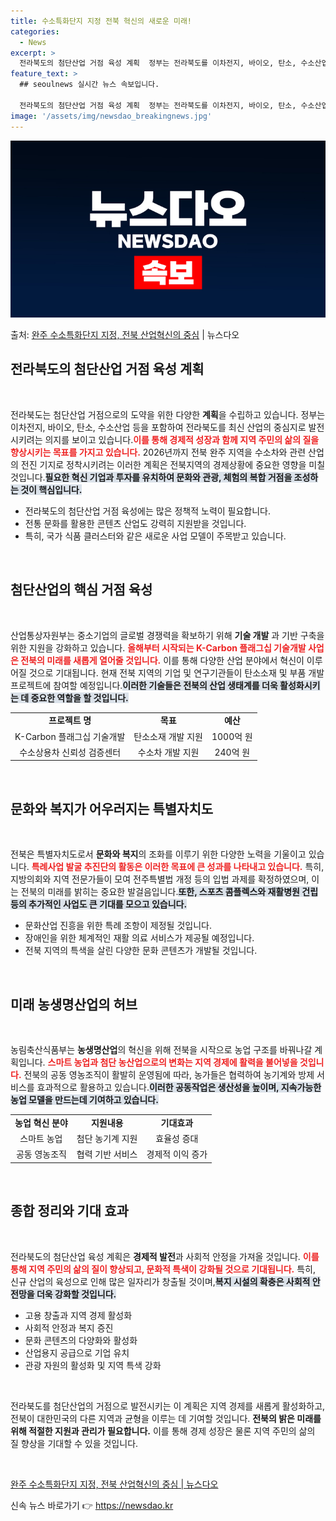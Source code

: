 ```yaml
---
title: 수소특화단지 지정 전북 혁신의 새로운 미래!
categories:
  - News
excerpt: >
  전라북도의 첨단산업 거점 육성 계획  정부는 전라북도를 이차전지, 바이오, 탄소, 수소산업 등 첨단산업 거점…
feature_text: >
  ## seoulnews 실시간 뉴스 속보입니다.

  전라북도의 첨단산업 거점 육성 계획  정부는 전라북도를 이차전지, 바이오, 탄소, 수소산업 등 첨단산업 거점…
image: '/assets/img/newsdao_breakingnews.jpg'
---
```


![뉴스다오 속보](/assets/img/newsdao_breakingnews.jpg)

<p>출처: <a href="https://newsdao.kr/4908" rel="dofollow">완주 수소특화단지 지정, 전북 산업혁신의 중심</a> | 뉴스다오</p>

<h2 data-ke-size="size26">전라북도의 첨단산업 거점 육성 계획</h2>

<p data-ke-size="size16">&nbsp;</p>

전라북도는 첨단산업 거점으로의 도약을 위한 다양한 **계획**을 수립하고 있습니다. 정부는 이차전지, 바이오, 탄소, 수소산업 등을 포함하여 전라북도를 최신 산업의 중심지로 발전시키려는 의지를 보이고 있습니다.<b><span style="color: #ee2323;">이를 통해 경제적 성장과 함께 지역 주민의 삶의 질을 향상시키는 목표를 가지고 있습니다.</span></b> 2026년까지 전북 완주 지역을 수소차와 관련 산업의 전진 기지로 정착시키려는 이러한 계획은 전북지역의 경제상황에 중요한 영향을 미칠 것입니다.<b><span style="background-color: #21538527;">필요한 혁신 기업과 투자를 유치하여 문화와 관광, 체험의 복합 거점을 조성하는 것이 핵심입니다.</span></b> 

<ul>
<li>전라북도의 첨단산업 거점 육성에는 많은 정책적 노력이 필요합니다.</li>
<li>전통 문화를 활용한 콘텐츠 산업도 강력히 지원받을 것입니다.</li>
<li>특히, 국가 식품 클러스터와 같은 새로운 사업 모델이 주목받고 있습니다.</li>
</ul>

<p data-ke-size="size16">&nbsp;</p>

<h2 data-ke-size="size26">첨단산업의 핵심 거점 육성</h2>

<p data-ke-size="size16">&nbsp;</p>

산업통상자원부는 중소기업의 글로벌 경쟁력을 확보하기 위해 **기술 개발** 과 기반 구축을 위한 지원을 강화하고 있습니다. <b><span style="color: #ee2323;">올해부터 시작되는 K-Carbon 플래그십 기술개발 사업은 전북의 미래를 새롭게 열어줄 것입니다.</span></b> 이를 통해 다양한 산업 분야에서 혁신이 이루어질 것으로 기대됩니다. 현재 전북 지역의 기업 및 연구기관들이 탄소소재 및 부품 개발 프로젝트에 참여할 예정입니다.<b><span style="background-color: #21538527;">이러한 기술들은 전북의 산업 생태계를 더욱 활성화시키는 데 중요한 역할을 할 것입니다.</span></b>

<table>
<tr>
<td style="text-align: center; height: 17px;"><b>프로젝트 명</b></td>
<td style="text-align: center; height: 17px;"><b>목표</b></td>
<td style="text-align: center; height: 17px;"><b>예산</b></td>
</tr>
<tr>
<td style="text-align: center; height: 17px;">K-Carbon 플래그십 기술개발</td>
<td style="text-align: center; height: 17px;">탄소소재 개발 지원</td>
<td style="text-align: center; height: 17px;">1000억 원</td>
</tr>
<tr>
<td style="text-align: center; height: 17px;">수소상용차 신뢰성 검증센터</td>
<td style="text-align: center; height: 17px;">수소차 개발 지원</td>
<td style="text-align: center; height: 17px;">240억 원</td>
</tr>
</table>

<p data-ke-size="size16">&nbsp;</p>

<h2 data-ke-size="size26">문화와 복지가 어우러지는 특별자치도</h2>

<p data-ke-size="size16">&nbsp;</p>

전북은 특별자치도로서 **문화와 복지**의 조화를 이루기 위한 다양한 노력을 기울이고 있습니다. <b><span style="color: #ee2323;">특례사업 발굴 추진단의 활동은 이러한 목표에 큰 성과를 나타내고 있습니다.</span></b> 특히, 지방의회와 지역 전문가들이 모여 전주특별법 개정 등의 입법 과제를 확정하였으며, 이는 전북의 미래를 밝히는 중요한 발걸음입니다.<b><span style="background-color: #21538527;">또한, 스포츠 콤플렉스와 재활병원 건립 등의 추가적인 사업도 큰 기대를 모으고 있습니다.</span></b>

<ul>
<li>문화산업 진흥을 위한 특례 조항이 제정될 것입니다.</li>
<li>장애인을 위한 체계적인 재활 의료 서비스가 제공될 예정입니다.</li>
<li>전북 지역의 특색을 살린 다양한 문화 콘텐츠가 개발될 것입니다.</li>
</ul>

<p data-ke-size="size16">&nbsp;</p>

<h2 data-ke-size="size26">미래 농생명산업의 허브</h2>

<p data-ke-size="size16">&nbsp;</p>

농림축산식품부는 **농생명산업**의 혁신을 위해 전북을 시작으로 농업 구조를 바꿔나갈 계획입니다. <b><span style="color: #ee2323;">스마트 농업과 첨단 농산업으로의 변화는 지역 경제에 활력을 불어넣을 것입니다.</span></b> 전북의 공동 영농조직이 활발히 운영됨에 따라, 농가들은 협력하여 농기계와 방제 서비스를 효과적으로 활용하고 있습니다.<b><span style="background-color: #21538527;">이러한 공동작업은 생산성을 높이며, 지속가능한 농업 모델을 만드는데 기여하고 있습니다.</span></b>

<table>
<tr>
<td style="text-align: center; height: 17px;"><b>농업 혁신 분야</b></td>
<td style="text-align: center; height: 17px;"><b>지원내용</b></td>
<td style="text-align: center; height: 17px;"><b>기대효과</b></td>
</tr>
<tr>
<td style="text-align: center; height: 17px;">스마트 농업</td>
<td style="text-align: center; height: 17px;">첨단 농기계 지원</td>
<td style="text-align: center; height: 17px;">효율성 증대</td>
</tr>
<tr>
<td style="text-align: center; height: 17px;">공동 영농조직</td>
<td style="text-align: center; height: 17px;">협력 기반 서비스</td>
<td style="text-align: center; height: 17px;">경제적 이익 증가</td>
</tr>
</table>

<p data-ke-size="size16">&nbsp;</p>

<h2 data-ke-size="size26">종합 정리와 기대 효과</h2>

<p data-ke-size="size16">&nbsp;</p>

전라북도의 첨단산업 육성 계획은 **경제적 발전**과 사회적 안정을 가져올 것입니다. <b><span style="color: #ee2323;">이를 통해 지역 주민의 삶의 질이 향상되고, 문화적 특색이 강화될 것으로 기대됩니다.</span></b> 특히, 신규 산업의 육성으로 인해 많은 일자리가 창출될 것이며,<b><span style="background-color: #21538527;">복지 시설의 확충은 사회적 안전망을 더욱 강화할 것입니다.</span></b> 

<ul>
<li>고용 창출과 지역 경제 활성화</li>
<li>사회적 안정과 복지 증진</li>
<li>문화 콘텐츠의 다양화와 활성화</li>
<li>산업용지 공급으로 기업 유치</li>
<li>관광 자원의 활성화 및 지역 특색 강화</li>
</ul>

<p data-ke-size="size16">&nbsp;</p>

전라북도를 첨단산업의 거점으로 발전시키는 이 계획은 지역 경제를 새롭게 활성화하고, 전북이 대한민국의 다른 지역과 균형을 이루는 데 기여할 것입니다. <b>전북의 밝은 미래를 위해 적절한 지원과 관리가 필요합니다.</b> 이를 통해 경제 성장은 물론 지역 주민의 삶의 질 향상을 기대할 수 있을 것입니다. 

<p data-ke-size="size16">&nbsp;</p>

<a href="https://newsdao.kr/4908" target="_blank">완주 수소특화단지 지정, 전북 산업혁신의 중심 | 뉴스다오</a> 

신속 뉴스 바로가기 👉 <a href="https://newsdao.kr" rel="dofollow">https://newsdao.kr</a>


